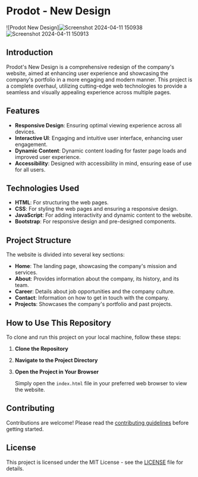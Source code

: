 # Prodot - New Design

![Prodot New Design]![Screenshot 2024-04-11 150938](https://github.com/tusharma08/Prodot-New-Design/assets/96423502/89cc9e36-4a4a-47d8-a1a4-595a6cec13be)
![Screenshot 2024-04-11 150913](https://github.com/tusharma08/Prodot-New-Design/assets/96423502/3867c2e0-87b3-4c5f-a302-1cc21110eff8)



## Introduction

Prodot's New Design is a comprehensive redesign of the company's website, aimed at enhancing user experience and showcasing the company's portfolio in a more engaging and modern manner. This project is a complete overhaul, utilizing cutting-edge web technologies to provide a seamless and visually appealing experience across multiple pages.

## Features

- **Responsive Design**: Ensuring optimal viewing experience across all devices.
- **Interactive UI**: Engaging and intuitive user interface, enhancing user engagement.
- **Dynamic Content**: Dynamic content loading for faster page loads and improved user experience.
- **Accessibility**: Designed with accessibility in mind, ensuring ease of use for all users.

## Technologies Used

- **HTML**: For structuring the web pages.
- **CSS**: For styling the web pages and ensuring a responsive design.
- **JavaScript**: For adding interactivity and dynamic content to the website.
- **Bootstrap**: For responsive design and pre-designed components.

## Project Structure

The website is divided into several key sections:

- **Home**: The landing page, showcasing the company's mission and services.
- **About**: Provides information about the company, its history, and its team.
- **Career**: Details about job opportunities and the company culture.
- **Contact**: Information on how to get in touch with the company.
- **Projects**: Showcases the company's portfolio and past projects.

## How to Use This Repository

To clone and run this project on your local machine, follow these steps:

1. **Clone the Repository**

2. **Navigate to the Project Directory**

3. **Open the Project in Your Browser**

   Simply open the `index.html` file in your preferred web browser to view the website.

## Contributing

Contributions are welcome! Please read the [contributing guidelines](CONTRIBUTING.md) before getting started.

## License

This project is licensed under the MIT License - see the [LICENSE](LICENSE) file for details.
